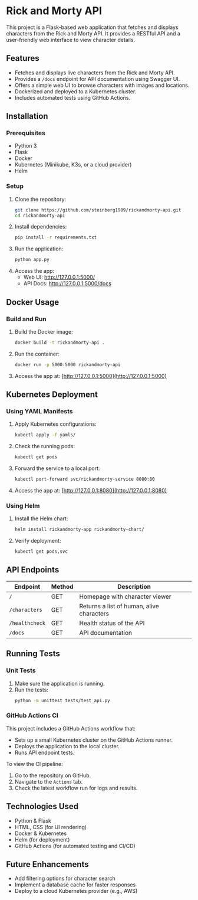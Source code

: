 # Rick and Morty API

This project is a Flask-based web application that fetches and displays characters from the Rick and Morty API. It provides a RESTful API and a user-friendly web interface to view character details.

## Features

- Fetches and displays live characters from the Rick and Morty API.
- Provides a `/docs` endpoint for API documentation using Swagger UI.
- Offers a simple web UI to browse characters with images and locations.
- Dockerized and deployed to a Kubernetes cluster.
- Includes automated tests using GitHub Actions.

## Installation

### Prerequisites

- Python 3
- Flask
- Docker
- Kubernetes (Minikube, K3s, or a cloud provider)
- Helm

### Setup

1. Clone the repository:
   ```sh
   git clone https://github.com/steinberg1989/rickandmorty-api.git
   cd rickandmorty-api
   ```
2. Install dependencies:
   ```sh
   pip install -r requirements.txt
   ```
3. Run the application:
   ```sh
   python app.py
   ```
4. Access the app:
    - Web UI: http://127.0.0.1:5000/
    - API Docs: http://127.0.0.1:5000/docs

## Docker Usage

### Build and Run

1. Build the Docker image:
   ```sh
   docker build -t rickandmorty-api .
   ```
2. Run the container:
   ```sh
   docker run -p 5000:5000 rickandmorty-api
   ```
3. Access the app at: [http://127.0.0.1:5000](http://127.0.0.1:5000)

## Kubernetes Deployment

### Using YAML Manifests

1. Apply Kubernetes configurations:
   ```sh
   kubectl apply -f yamls/
   ```
2. Check the running pods:
   ```sh
   kubectl get pods
   ```
3. Forward the service to a local port:
   ```sh
   kubectl port-forward svc/rickandmorty-service 8080:80
   ```
4. Access the app at: [http://127.0.0.1:8080](http://127.0.0.1:8080)

### Using Helm

1. Install the Helm chart:
   ```sh
   helm install rickandmorty-app rickandmorty-chart/
   ```
2. Verify deployment:
   ```sh
   kubectl get pods,svc
   ```

## API Endpoints

| Endpoint       | Method | Description |
|---------------|--------|-------------|
| `/`           | GET    | Homepage with character viewer |
| `/characters` | GET    | Returns a list of human, alive characters |
| `/healthcheck`| GET    | Health status of the API |
| `/docs`       | GET    | API documentation |

## Running Tests

### Unit Tests

1. Make sure the application is running.
2. Run the tests:
   ```sh
   python -m unittest tests/test_api.py
   ```

### GitHub Actions CI

This project includes a GitHub Actions workflow that:
- Sets up a small Kubernetes cluster on the GitHub Actions runner.
- Deploys the application to the local cluster.
- Runs API endpoint tests.

To view the CI pipeline:
1. Go to the repository on GitHub.
2. Navigate to the `Actions` tab.
3. Check the latest workflow run for logs and results.

## Technologies Used

- Python & Flask
- HTML, CSS (for UI rendering)
- Docker & Kubernetes
- Helm (for deployment)
- GitHub Actions (for automated testing and CI/CD)

## Future Enhancements

- Add filtering options for character search
- Implement a database cache for faster responses
- Deploy to a cloud Kubernetes provider (e.g., AWS)



